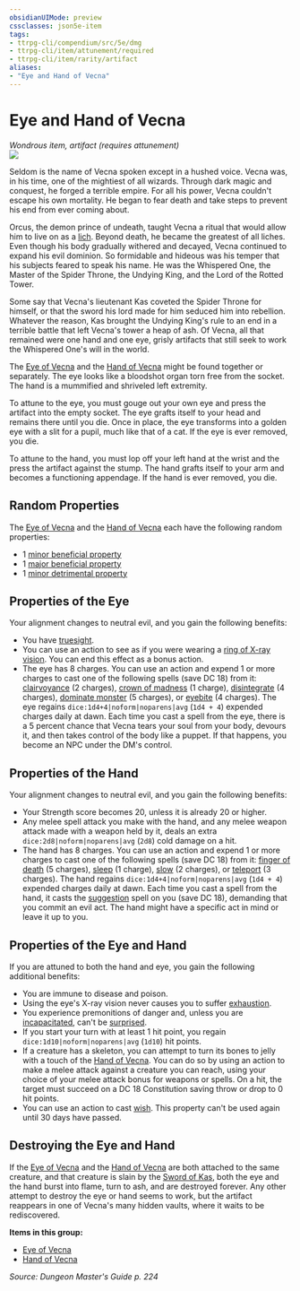 ```yaml
---
obsidianUIMode: preview
cssclasses: json5e-item
tags:
- ttrpg-cli/compendium/src/5e/dmg
- ttrpg-cli/item/attunement/required
- ttrpg-cli/item/rarity/artifact
aliases: 
- "Eye and Hand of Vecna"
---
```

# Eye and Hand of Vecna
*Wondrous item, artifact (requires attunement)*  
![](3-Mechanics/CLI/items/img/eye-and-hand-of-vecna.webp#right)


Seldom is the name of Vecna spoken except in a hushed voice. Vecna was, in his time, one of the mightiest of all wizards. Through dark magic and conquest, he forged a terrible empire. For all his power, Vecna couldn't escape his own mortality. He began to fear death and take steps to prevent his end from ever coming about.

Orcus, the demon prince of undeath, taught Vecna a ritual that would allow him to live on as a [lich](3-Mechanics/CLI/bestiary/undead/lich.md). Beyond death, he became the greatest of all liches. Even though his body gradually withered and decayed, Vecna continued to expand his evil dominion. So formidable and hideous was his temper that his subjects feared to speak his name. He was the Whispered One, the Master of the Spider Throne, the Undying King, and the Lord of the Rotted Tower.

Some say that Vecna's lieutenant Kas coveted the Spider Throne for himself, or that the sword his lord made for him seduced him into rebellion. Whatever the reason, Kas brought the Undying King's rule to an end in a terrible battle that left Vecna's tower a heap of ash. Of Vecna, all that remained were one hand and one eye, grisly artifacts that still seek to work the Whispered One's will in the world.

The [Eye of Vecna](3-Mechanics/CLI/items/eye-of-vecna.md) and the [Hand of Vecna](3-Mechanics/CLI/items/hand-of-vecna.md) might be found together or separately. The eye looks like a bloodshot organ torn free from the socket. The hand is a mummified and shriveled left extremity.

To attune to the eye, you must gouge out your own eye and press the artifact into the empty socket. The eye grafts itself to your head and remains there until you die. Once in place, the eye transforms into a golden eye with a slit for a pupil, much like that of a cat. If the eye is ever removed, you die.

To attune to the hand, you must lop off your left hand at the wrist and the press the artifact against the stump. The hand grafts itself to your arm and becomes a functioning appendage. If the hand is ever removed, you die.

## Random Properties

The [Eye of Vecna](3-Mechanics/CLI/items/eye-of-vecna.md) and the [Hand of Vecna](3-Mechanics/CLI/items/hand-of-vecna.md) each have the following random properties:

- 1 [minor beneficial property](3-Mechanics/CLI/tables/artifact-properties-minor-beneficial-properties.md)  
- 1 [major beneficial property](3-Mechanics/CLI/tables/artifact-properties-major-beneficial-properties.md)  
- 1 [minor detrimental property](3-Mechanics/CLI/tables/artifact-properties-minor-detrimental-properties.md)  

## Properties of the Eye

Your alignment changes to neutral evil, and you gain the following benefits:

- You have [truesight](3-Mechanics/CLI/rules/senses.md#Truesight).  
- You can use an action to see as if you were wearing a [ring of X-ray vision](3-Mechanics/CLI/items/ring-of-x-ray-vision.md). You can end this effect as a bonus action.  
- The eye has 8 charges. You can use an action and expend 1 or more charges to cast one of the following spells (save DC 18) from it: [clairvoyance](3-Mechanics/CLI/spells/clairvoyance.md) (2 charges), [crown of madness](3-Mechanics/CLI/spells/crown-of-madness.md) (1 charge), [disintegrate](3-Mechanics/CLI/spells/disintegrate.md) (4 charges), [dominate monster](3-Mechanics/CLI/spells/dominate-monster.md) (5 charges), or [eyebite](3-Mechanics/CLI/spells/eyebite.md) (4 charges). The eye regains `dice:1d4+4|noform|noparens|avg` (`1d4 + 4`) expended charges daily at dawn. Each time you cast a spell from the eye, there is a 5 percent chance that Vecna tears your soul from your body, devours it, and then takes control of the body like a puppet. If that happens, you become an NPC under the DM's control.  

## Properties of the Hand

Your alignment changes to neutral evil, and you gain the following benefits:

- Your Strength score becomes 20, unless it is already 20 or higher.  
- Any melee spell attack you make with the hand, and any melee weapon attack made with a weapon held by it, deals an extra `dice:2d8|noform|noparens|avg` (`2d8`) cold damage on a hit.  
- The hand has 8 charges. You can use an action and expend 1 or more charges to cast one of the following spells (save DC 18) from it: [finger of death](3-Mechanics/CLI/spells/finger-of-death.md) (5 charges), [sleep](3-Mechanics/CLI/spells/sleep.md) (1 charge), [slow](3-Mechanics/CLI/spells/slow.md) (2 charges), or [teleport](3-Mechanics/CLI/spells/teleport.md) (3 charges). The hand regains `dice:1d4+4|noform|noparens|avg` (`1d4 + 4`) expended charges daily at dawn. Each time you cast a spell from the hand, it casts the [suggestion](3-Mechanics/CLI/spells/suggestion.md) spell on you (save DC 18), demanding that you commit an evil act. The hand might have a specific act in mind or leave it up to you.  

## Properties of the Eye and Hand

If you are attuned to both the hand and eye, you gain the following additional benefits:

- You are immune to disease and poison.  
- Using the eye's X-ray vision never causes you to suffer [exhaustion](3-Mechanics/CLI/rules/conditions.md#Exhaustion).  
- You experience premonitions of danger and, unless you are [incapacitated](3-Mechanics/CLI/rules/conditions.md#Incapacitated), can't be [surprised](3-Mechanics/CLI/rules/conditions.md#Surprised).  
- If you start your turn with at least 1 hit point, you regain `dice:1d10|noform|noparens|avg` (`1d10`) hit points.  
- If a creature has a skeleton, you can attempt to turn its bones to jelly with a touch of the [Hand of Vecna](3-Mechanics/CLI/items/hand-of-vecna.md). You can do so by using an action to make a melee attack against a creature you can reach, using your choice of your melee attack bonus for weapons or spells. On a hit, the target must succeed on a DC 18 Constitution saving throw or drop to 0 hit points.  
- You can use an action to cast [wish](3-Mechanics/CLI/spells/wish.md). This property can't be used again until 30 days have passed.  

## Destroying the Eye and Hand

If the [Eye of Vecna](3-Mechanics/CLI/items/eye-of-vecna.md) and the [Hand of Vecna](3-Mechanics/CLI/items/hand-of-vecna.md) are both attached to the same creature, and that creature is slain by the [Sword of Kas](3-Mechanics/CLI/items/sword-of-kas.md), both the eye and the hand burst into flame, turn to ash, and are destroyed forever. Any other attempt to destroy the eye or hand seems to work, but the artifact reappears in one of Vecna's many hidden vaults, where it waits to be rediscovered.

**Items in this group:**

- [Eye of Vecna](3-Mechanics/CLI/items/eye-of-vecna.md)
- [Hand of Vecna](3-Mechanics/CLI/items/hand-of-vecna.md)

*Source: Dungeon Master's Guide p. 224*